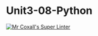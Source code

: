 # Unit3-08-Python
[![Mr Coxall's Super Linter](https://github.com/ICS3U-Programming-Katie-G/Unit3-08-Python/workflows/Mr%20Coxall's%20Super%20Linter/badge.svg)](https://github.com/ICS3U-Programming-Katie-G/Unit3-08-Python/actions/)
